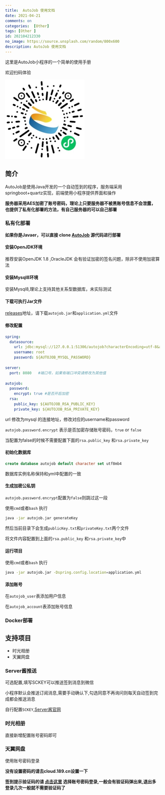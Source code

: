 ```yaml
---
title:  AutoJob 使用文档
date: 2021-04-21
comments: on
categories:  [Other]
tags: [Other ]
id: 202104212330
no_image: https://source.unsplash.com/random/800x600
description: AutoJob 使用文档
---
```



这里是AutoJob小程序的一个简单的使用手册

欢迎扫码体验

![](autojob.jpg)

## 简介

AutoJob是使用Java开发的一个自动签到的程序，服务端采用springboot+quartz实现，前端使用小程序提供界面和操作

**服务器采用AES加密了账号密码，理论上只要服务器不被黑账号信息不会泄露，也提供了私有化部署的方法，有自己服务器的可以自己部署**

### 私有化部署

**如果你是Javaer，可以直接 clone [AutoJob](https://github.com/lslvxy/autojob-server) 源代码进行部署**

#### 安装OpenJDK环境

推荐安装OpenJDK 1.8 ,OracleJDK 会有验证加密的签名问题，除非不使用加密算法

#### 安装Mysql8环境

安装Mysql8,理论上支持其他关系型数据库，未实际测试

####  下载可执行Jar文件

[releases](https://github.com/lslvxy/autojob-server/releases)地址，请下载`autojob.jar`和`application.yml`文件

#### 修改配置

```yml
spring:
  datasource:
    url: jdbc:mysql://127.0.0.1:51306/autojob?characterEncoding=utf-8&allowMultiQueries=true&&useAffectedRows=true&useSSL=false
    username: root
    password: ${AUTOJOB_MYSQL_PASSWORD}

server:
  port: 8080   #端口号，如果有端口冲突请修改为其他值

autojob:
  password:
    encrypt: true #是否开启加密
  rsa:
    public_key: ${AUTOJOB_RSA_PUBLIC_KEY} 
    private_key: ${AUTOJOB_RSA_PRIVATE_KEY}

```
url 修改为mysql 的连接地址，修改对应的username和password

`autojob.password.encrypt` 表示是否加密存储账号密码，`true` or `false`

当配置为false的时候不需要配置下面的`rsa.public_key` 和`rsa.private_key`


#### 初始化数据库

```sql
create database autojob default character set utf8mb4
```

数据库实例名称保持和yml中配置的一致

#### 生成加密公私钥

`autojob.password.encrypt`配置为`false`则跳过这一段

使用`cmd`或者`bash` 执行
```bash
java -jar autojob.jar generateKey
```
然后当前目录下会生成`publicKey.txt`和`privateKey.txt`两个文件

将文件内容配置到上面的`rsa.public_key` 和`rsa.private_key`中


#### 运行项目

使用`cmd`或者`bash` 执行
```bash
java -jar autojob.jar -Dspring.config.location=application.yml
```

#### 添加账号

在`autojob_user`表添加用户信息

在`autojob_account`表添加账号信息


### Docker部署

## 支持项目

* 时光相册
* 天翼网盘

### Server酱推送

可选配置,填写SCKEY可以推送签到消息到微信

小程序默认会推送订阅消息,需要手动确认下,勾选同意不再询问则每天自动签到完成都会推送消息

自行配置`SCKEY`,[Server酱官网](http://sc.ftqq.com/)

### 时光相册

直接新增配置账号密码即可

### 天翼网盘

使用账号密码登录

**没有设置密码的请去cloud.189.cn设置一下**

**签到提示验证码的请 [点击这里](https://cloud.189.cn/udb/udb_login.jsp?pageId=1&redirectURL=/main.action) 选择账号密码登录,一般会有验证码弹出来,退出多登录几次一般就不需要验证码了**



